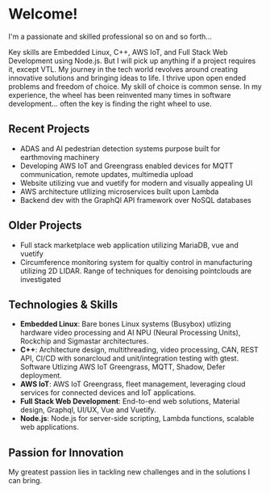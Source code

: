 # Welcome!

I'm a passionate and skilled professional so on and so forth... 

Key skills are Embedded Linux, C++, AWS IoT, and Full Stack Web Development using Node.js. But I will pick up anything if a project requires it, except VTL. My journey in the tech world revolves around creating innovative solutions and bringing ideas to life. I thrive upon open ended problems and freedom of choice. My skill of choice is common sense. In my experience, the wheel has been reinvented many times in software development... often the key is finding the right wheel to use. 

## Recent Projects
- ADAS and AI pedestrian detection systems purpose built for earthmoving machinery
- Developing AWS IoT and Greengrass enabled devices for MQTT communication, remote updates, multimedia upload
- Website utilizing vue and vuetify for modern and visually appealing UI
- AWS architecture utllizing microservices built upon Lambda
- Backend dev with the GraphQl API framework over NoSQL databases

## Older Projects
- Full stack marketplace web application utilizing MariaDB, vue and vuetify
- Circumference monitoring system for qualtiy control in manufacturing utilizing 2D LIDAR. Range of techniques for denoising pointclouds are investigated

## Technologies & Skills
- **Embedded Linux**: Bare bones Linux systems (Busybox) utlizing hardware video processing and AI NPU (Neural Processing Units), Rockchip and Sigmastar architectures.
- **C++**: Architecture design, multithreading, video processing, CAN, REST API, CI/CD with sonarcloud and unit/integration testing with gtest. Software Utlizing AWS IoT Greengrass, MQTT, Shadow, Defer deployment.
- **AWS IoT**: AWS IoT Greengrass, fleet management, leveraging cloud services for connected devices and IoT applications.
- **Full Stack Web Development**: End-to-end web solutions, Material design, Graphql, UI/UX, Vue and Vuetify.
- **Node.js**: Node.js for server-side scripting, Lambda functions, scalable web applications.

## Passion for Innovation
My greatest passion lies in tackling new challenges and in the solutions I can bring.
